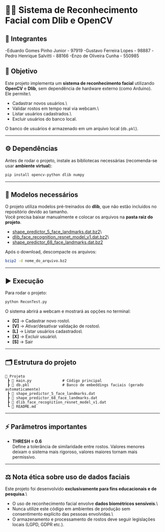 # 🧑‍💻 Sistema de Reconhecimento Facial com Dlib e OpenCV

## 📌 Integrantes

-Eduardo Gomes Pinho Junior - 97919
-Gustavo Ferreira Lopes - 98887
-Pedro Henrique Salvitti - 88166
-Enzo de Oliveira Cunha - 550985

## 📌 Objetivo

Este projeto implementa um **sistema de reconhecimento facial**
utilizando **OpenCV** e **Dlib**, sem dependência de hardware externo
(como Arduino).\
Ele permite:\
- Cadastrar novos usuários.\
- Validar rostos em tempo real via webcam.\
- Listar usuários cadastrados.\
- Excluir usuários do banco local.

O banco de usuários é armazenado em um arquivo local (`db.pkl`).

------------------------------------------------------------------------

## ⚙️ Dependências

Antes de rodar o projeto, instale as bibliotecas necessárias
(recomenda-se usar **ambiente virtual**):

``` bash
pip install opencv-python dlib numpy
```

------------------------------------------------------------------------

## 🔹 Modelos necessários

O projeto utiliza modelos pré-treinados do **dlib**, que não estão
incluídos no repositório devido ao tamanho.\
Você precisa baixar manualmente e colocar os arquivos na **pasta raiz do
projeto**.

-   [shape_predictor_5\_face_landmarks.dat.bz2](http://dlib.net/files/shape_predictor_5_face_landmarks.dat.bz2)\
-   [dlib_face_recognition_resnet_model_v1.dat.bz2](http://dlib.net/files/dlib_face_recognition_resnet_model_v1.dat.bz2)\
-   [shape_predictor_68_face_landmarks.dat.bz2](http://dlib.net/files/shape_predictor_68_face_landmarks.dat.bz2)

Após o download, descompacte os arquivos:

``` bash
bzip2 -d nome_do_arquivo.bz2
```

------------------------------------------------------------------------

## ▶️ Execução

Para rodar o projeto:

``` bash
python ReconTest.py
```

O sistema abrirá a webcam e mostrará as opções no terminal:

-   **\[C\]** → Cadastrar novo rosto\
-   **\[V\]** → Ativar/desativar validação de rostos\
-   **\[L\]** → Listar usuários cadastrados\
-   **\[X\]** → Excluir usuário\
-   **\[S\]** → Sair

------------------------------------------------------------------------

## 🗂️ Estrutura do projeto

    📂 Projeto
     ┣ 📜 main.py              # Código principal
     ┣ 📜 db.pkl               # Banco de embeddings faciais (gerado automaticamente)
     ┣ 📜 shape_predictor_5_face_landmarks.dat
     ┣ 📜 shape_predictor_68_face_landmarks.dat
     ┣ 📜 dlib_face_recognition_resnet_model_v1.dat
     ┗ 📜 README.md

------------------------------------------------------------------------

## ⚡ Parâmetros importantes

-   **THRESH = 0.6**\
    Define a tolerância de similaridade entre rostos. Valores menores
    deixam o sistema mais rigoroso, valores maiores tornam mais
    permissivo.

------------------------------------------------------------------------

## ⚖️ Nota ética sobre uso de dados faciais

Este projeto foi desenvolvido **exclusivamente para fins educacionais e
de pesquisa**.\
- O uso de reconhecimento facial envolve **dados biométricos
sensíveis**.\
- Nunca utilize este código em ambientes de produção sem consentimento
explícito das pessoas envolvidas.\
- O armazenamento e processamento de rostos deve seguir legislações
locais (LGPD, GDPR etc.).
